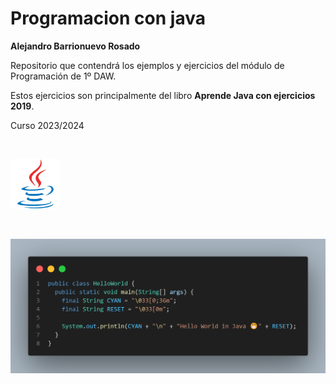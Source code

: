 # Programacion con java

**Alejandro Barrionuevo Rosado**

Repositorio que contendrá los ejemplos y ejercicios del módulo de Programación de 1º DAW.

Estos ejercicios son principalmente del libro **Aprende Java con ejercicios 2019**.


Curso 2023/2024

<br>

<a href="https://www.java.com" target="_blank" rel="noreferrer"> <img src="https://raw.githubusercontent.com/devicons/devicon/master/icons/java/java-original.svg" alt="java" width="80" height="80"/></a>

<br>

![Hello World](/01_Salida_de_datos_por_pantalla/ejemplos/img/HelloWorld.png)